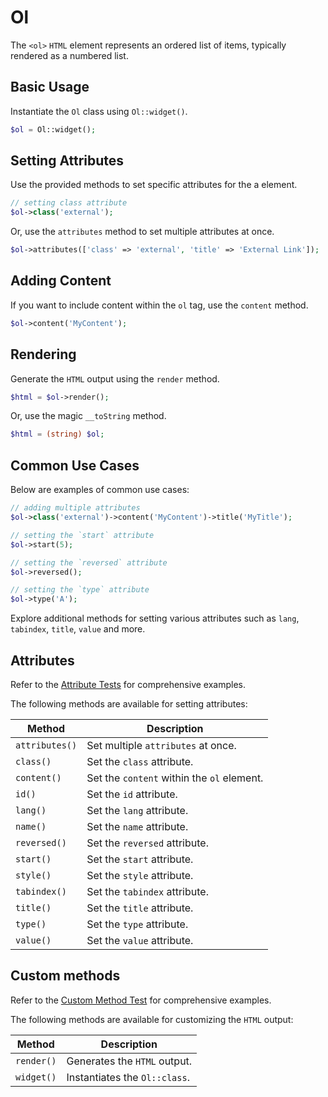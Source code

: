 # Ol

The `<ol>` `HTML` element represents an ordered list of items, typically rendered as a numbered list.

## Basic Usage

Instantiate the `Ol` class using `Ol::widget()`.

```php
$ol = Ol::widget();
```

## Setting Attributes

Use the provided methods to set specific attributes for the a element.

```php
// setting class attribute
$ol->class('external');
```

Or, use the `attributes` method to set multiple attributes at once.

```php
$ol->attributes(['class' => 'external', 'title' => 'External Link']);
```

## Adding Content

If you want to include content within the `ol` tag, use the `content` method.

```php
$ol->content('MyContent');
```

## Rendering

Generate the `HTML` output using the `render` method.

```php
$html = $ol->render();
```

Or, use the magic `__toString` method.

```php
$html = (string) $ol;
```

## Common Use Cases

Below are examples of common use cases:

```php
// adding multiple attributes
$ol->class('external')->content('MyContent')->title('MyTitle');
```

```php
// setting the `start` attribute
$ol->start(5);
```

```php
// setting the `reversed` attribute
$ol->reversed();
```

```php
// setting the `type` attribute
$ol->type('A');
```

Explore additional methods for setting various attributes such as `lang`, `tabindex`, `title`, `value` and more.

## Attributes

Refer to the [Attribute Tests](https://github.com/php-forge/html/blob/main/tests/Group/Ol/AttributeTest.php) for
comprehensive examples.

The following methods are available for setting attributes:

| Method            | Description                                                                                      |
| ----------------- | ------------------------------------------------------------------------------------------------ |
| `attributes()`    | Set multiple `attributes` at once.                                                               |
| `class()`         | Set the `class` attribute.                                                                       |
| `content()`       | Set the `content` within the `ol` element.                                                       |
| `id()`            | Set the `id` attribute.                                                                          |
| `lang()`          | Set the `lang` attribute.                                                                        |
| `name()`          | Set the `name` attribute.                                                                        |
| `reversed()`      | Set the `reversed` attribute.                                                                    |
| `start()`         | Set the `start` attribute.                                                                       |
| `style()`         | Set the `style` attribute.                                                                       |
| `tabindex()`      | Set the `tabindex` attribute.                                                                    |
| `title()`         | Set the `title` attribute.                                                                       |
| `type()`          | Set the `type` attribute.                                                                        |
| `value()`         | Set the `value` attribute.                                                                       |

## Custom methods

Refer to the [Custom Method Test](https://github.com/php-forge/html/blob/main/tests/Group/Ol/CustomMethodTest.php)
for comprehensive examples.

The following methods are available for customizing the `HTML` output:

| Method                       | Description                                                                           |
| ---------------------------- | ------------------------------------------------------------------------------------- |
| `render()`                   | Generates the `HTML` output.                                                          |
| `widget()`                   | Instantiates the `Ol::class`.                                                         |
